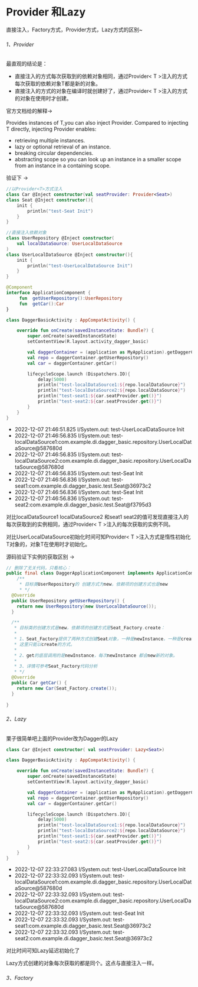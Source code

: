 
# Provider 和Lazy

直接注入，Factory方式，Provider方式，Lazy方式的区别~

###### 1、Provider

最直观的结论是：

- 直接注入的方式每次获取到的依赖对象相同，通过Provider< T >注入的方式每次获取的依赖对象T都是新的对象。
- 直接注入的方式的对象在编译时就创建好了，通过Provider< T >注入的方式的对象在使用时才创建。

官方文档给的解释->

Provides instances of T,you can also inject Provider<T>. Compared to injecting T directly, injecting Provider<T> enables:

- retrieving multiple instances.
- lazy or optional retrieval of an instance.
- breaking circular dependencies.
- abstracting scope so you can look up an instance in a smaller scope from an instance in a containing scope.

验证下 ->

```kotlin
//以Provider<T>方式注入
class Car @Inject constructor(val seatProvider: Provider<Seat>)
class Seat @Inject constructor(){
    init {
        println("test-Seat Init")
    }
}
```

```kotlin
//直接注入依赖对象
class UserRepository @Inject constructor(
    val localDataSource: UserLocalDataSource
)
class UserLocalDataSource @Inject constructor(){
    init {
        println("test-UserLocalDataSource Init")
    }
}
```

```kotlin
@Component
interface ApplicationComponent {
     fun  getUserRepository():UserRepository
     fun  getCar():Car
}
```

```kotlin
class DaggerBasicActivity : AppCompatActivity() {

    override fun onCreate(savedInstanceState: Bundle?) {
        super.onCreate(savedInstanceState)
        setContentView(R.layout.activity_dagger_basic)

        val daggerContainer = (application as MyApplication).getDaggerContainer()
        val repo = daggerContainer.getUserRepository()
        val car = daggerContainer.getCar()

        lifecycleScope.launch (Dispatchers.IO){
            delay(5000)
            println("test-localDataSource1:${repo.localDataSource}")
            println("test-localDataSource2:${repo.localDataSource}")
            println("test-seat1:${car.seatProvider.get()}")
            println("test-seat2:${car.seatProvider.get()}")
        }
    }
}
```

- 2022-12-07 21:46:51.825 I/System.out: test-UserLocalDataSource Init
- 2022-12-07 21:46:56.835 I/System.out: test-localDataSource1:com.example.di.dagger_basic.repository.UserLocalDataSource@587680d
- 2022-12-07 21:46:56.835 I/System.out: test-localDataSource2:com.example.di.dagger_basic.repository.UserLocalDataSource@587680d
- 2022-12-07 21:46:56.835 I/System.out: test-Seat Init
- 2022-12-07 21:46:56.836 I/System.out: test-seat1:com.example.di.dagger_basic.test.Seat@36973c2
- 2022-12-07 21:46:56.836 I/System.out: test-Seat Init
- 2022-12-07 21:46:56.836 I/System.out: test-seat2:com.example.di.dagger_basic.test.Seat@f3795d3

对比localDataSource1 localDataSource2 和seat1 seat2的值可发现直接注入的每次获取到的实例相同，通过Provider< T >注入的每次获取的实例不同。

对比UserLocalDataSource初始化时间可知Provider< T >注入方式是惰性初始化T对象的，对象T在使用时才初始化。

源码验证下实例的获取区别 ->

```java
// 删除了无关代码，只看核心：
public final class DaggerApplicationComponent implements ApplicationComponent {
    /**
     * 目标类UserRepository的 创建方式为new，依赖项的创建方式也是new 
     * */
  @Override
  public UserRepository getUserRepository() {
    return new UserRepository(new UserLocalDataSource());
  }

  /**
   * 目标类的创建方式是new，依赖项的创建方式是Seat_Factory.create：
   * 
   * 1、Seat_Factory提供了两种方式创建Seat对象，一种是newInstance，一种是create-get,由于Car的构造要求Provider<Seat>
   * 这里只能以create的方式。  
   * 
   * 2、get的底层调用的是newInstance，每次newInstance 都会new新的对象。
   * 
   * 3、详情可参考Seat_Factory代码分析
   * */
  @Override
  public Car getCar() {
    return new Car(Seat_Factory.create());
  }
  
}
```
###### 2、Lazy

栗子很简单吧上面的Provider改为Dagger的Lazy

```kotlin
class Car @Inject constructor( val seatProvider: Lazy<Seat>)
```

```kotlin
class DaggerBasicActivity : AppCompatActivity() {

    override fun onCreate(savedInstanceState: Bundle?) {
        super.onCreate(savedInstanceState)
        setContentView(R.layout.activity_dagger_basic)

        val daggerContainer = (application as MyApplication).getDaggerContainer()
        val repo = daggerContainer.getUserRepository()
        val car = daggerContainer.getCar()

        lifecycleScope.launch (Dispatchers.IO){
            delay(5000)
            println("test-localDataSource1:${repo.localDataSource}")
            println("test-localDataSource2:${repo.localDataSource}")
            println("test-seat1:${car.seatProvider.get()}")
            println("test-seat2:${car.seatProvider.get()}")
        }
    }
}
```

- 2022-12-07 22:33:27.083  I/System.out: test-UserLocalDataSource Init
- 2022-12-07 22:33:32.093  I/System.out: test-localDataSource1:com.example.di.dagger_basic.repository.UserLocalDataSource@587680d
- 2022-12-07 22:33:32.093  I/System.out: test-localDataSource2:com.example.di.dagger_basic.repository.UserLocalDataSource@587680d
- 2022-12-07 22:33:32.093  I/System.out: test-Seat Init
- 2022-12-07 22:33:32.093  I/System.out: test-seat1:com.example.di.dagger_basic.test.Seat@36973c2
- 2022-12-07 22:33:32.093  I/System.out: test-seat2:com.example.di.dagger_basic.test.Seat@36973c2

对比时间可知Lazy延迟初始化了

Lazy方式创建的对象每次获取的都是同个。这点与直接注入一样。

###### 3、Factory
